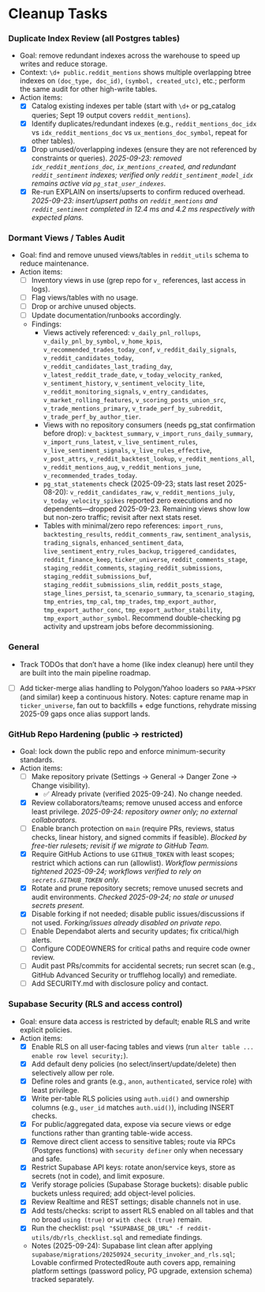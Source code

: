 # Cleanup Tasks

### Duplicate Index Review (all Postgres tables)

- Goal: remove redundant indexes across the warehouse to speed up writes and reduce storage.
- Context: `\d+ public.reddit_mentions` shows multiple overlapping btree indexes on `(doc_type, doc_id)`, `(symbol, created_utc)`, etc.; perform the same audit for other high-write tables.
- Action items:
  - [x] Catalog existing indexes per table (start with `\d+` or pg_catalog queries; Sept 19 output covers `reddit_mentions`).
  - [x] Identify duplicates/redundant indexes (e.g., `reddit_mentions_doc_idx` vs `idx_reddit_mentions_doc` vs `ux_mentions_doc_symbol`, repeat for other tables).
  - [x] Drop unused/overlapping indexes (ensure they are not referenced by constraints or queries). *2025-09-23: removed `idx_reddit_mentions_doc`, `ix_mentions_created`, and redundant `reddit_sentiment` indexes; verified only `reddit_sentiment_model_idx` remains active via `pg_stat_user_indexes`.*
  - [x] Re-run EXPLAIN on inserts/upserts to confirm reduced overhead. *2025-09-23: insert/upsert paths on `reddit_mentions` and `reddit_sentiment` completed in 12.4 ms and 4.2 ms respectively with expected plans.*

### Dormant Views / Tables Audit

- Goal: find and remove unused views/tables in `reddit_utils` schema to reduce maintenance.
- Action items:
  - [ ] Inventory views in use (grep repo for `v_` references, last access in logs).
  - [ ] Flag views/tables with no usage.
  - [ ] Drop or archive unused objects.
  - [ ] Update documentation/runbooks accordingly.
  - Findings:
    - Views actively referenced: `v_daily_pnl_rollups`, `v_daily_pnl_by_symbol`, `v_home_kpis`, `v_recommended_trades_today_conf`, `v_reddit_daily_signals`, `v_reddit_candidates_today`, `v_reddit_candidates_last_trading_day`, `v_latest_reddit_trade_date`, `v_today_velocity_ranked`, `v_sentiment_history`, `v_sentiment_velocity_lite`, `v_reddit_monitoring_signals`, `v_entry_candidates`, `v_market_rolling_features`, `v_scoring_posts_union_src`, `v_trade_mentions_primary`, `v_trade_perf_by_subreddit`, `v_trade_perf_by_author_tier`.
    - Views with no repository consumers (needs pg_stat confirmation before drop): `v_backtest_summary`, `v_import_runs_daily_summary`, `v_import_runs_latest`, `v_live_sentiment_rules`, `v_live_sentiment_signals`, `v_live_rules_effective`, `v_post_attrs`, `v_reddit_backtest_lookup`, `v_reddit_mentions_all`, `v_reddit_mentions_aug`, `v_reddit_mentions_june`, `v_recommended_trades_today`.
    - `pg_stat_statements` check (2025-09-23; stats last reset 2025-08-20): `v_reddit_candidates_raw`, `v_reddit_mentions_july`, `v_today_velocity_spikes` reported zero executions and no dependents—dropped 2025-09-23. Remaining views show low but non-zero traffic; revisit after next stats reset.
    - Tables with minimal/zero repo references: `import_runs`, `backtesting_results`, `reddit_comments_raw`, `sentiment_analysis`, `trading_signals`, `enhanced_sentiment_data`, `live_sentiment_entry_rules_backup`, `triggered_candidates`, `reddit_finance_keep`, `ticker_universe`, `reddit_comments_stage`, `staging_reddit_comments`, `staging_reddit_submissions`, `staging_reddit_submissions_buf`, `staging_reddit_submissions_slim`, `reddit_posts_stage`, `stage_lines_persist`, `ta_scenario_summary`, `ta_scenario_staging`, `tmp_entries`, `tmp_cal`, `tmp_trades`, `tmp_export_author`, `tmp_export_author_conc`, `tmp_export_author_stability`, `tmp_export_author_symbol`. Recommend double-checking pg activity and upstream jobs before decommissioning.

### General

- Track TODOs that don’t have a home (like index cleanup) here until they are built into the main pipeline roadmap.
- [ ] Add ticker-merge alias handling to Polygon/Yahoo loaders so `PARA`→`PSKY` (and similar) keep a continuous history. Notes: capture rename map in `ticker_universe`, fan out to backfills + edge functions, rehydrate missing 2025-09 gaps once alias support lands.

### GitHub Repo Hardening (public → restricted)

- Goal: lock down the public repo and enforce minimum-security standards.
- Action items:
  - [ ] Make repository private (Settings → General → Danger Zone → Change visibility).
    - ✅ Already private (verified 2025-09-24). No change needed.
  - [x] Review collaborators/teams; remove unused access and enforce least privilege. *2025-09-24: repository owner only; no external collaborators.*
  - [ ] Enable branch protection on `main` (require PRs, reviews, status checks, linear history, and signed commits if feasible). *Blocked by free-tier rulesets; revisit if we migrate to GitHub Team.*
  - [x] Require GitHub Actions to use `GITHUB_TOKEN` with least scopes; restrict which actions can run (allowlist). *Workflow permissions tightened 2025-09-24; workflows verified to rely on `secrets.GITHUB_TOKEN` only.*
  - [x] Rotate and prune repository secrets; remove unused secrets and audit environments. *Checked 2025-09-24; no stale or unused secrets present.*
  - [x] Disable forking if not needed; disable public issues/discussions if not used. *Forking/issues already disabled on private repo.*
  - [ ] Enable Dependabot alerts and security updates; fix critical/high alerts.
  - [ ] Configure CODEOWNERS for critical paths and require code owner review.
  - [ ] Audit past PRs/commits for accidental secrets; run secret scan (e.g., GitHub Advanced Security or trufflehog locally) and remediate.
  - [ ] Add SECURITY.md with disclosure policy and contact.

### Supabase Security (RLS and access control)

- Goal: ensure data access is restricted by default; enable RLS and write explicit policies.
- Action items:
  - [x] Enable RLS on all user-facing tables and views (run `alter table ... enable row level security;`).
  - [x] Add default deny policies (no select/insert/update/delete) then selectively allow per role.
  - [x] Define roles and grants (e.g., `anon`, `authenticated`, service role) with least privilege.
  - [x] Write per-table RLS policies using `auth.uid()` and ownership columns (e.g., `user_id` matches `auth.uid()`), including INSERT checks.
  - [x] For public/aggregated data, expose via secure views or edge functions rather than granting table-wide access.
  - [x] Remove direct client access to sensitive tables; route via RPCs (Postgres functions) with `security definer` only when necessary and safe.
  - [x] Restrict Supabase API keys: rotate anon/service keys, store as secrets (not in code), and limit exposure.
  - [x] Verify storage policies (Supabase Storage buckets): disable public buckets unless required; add object-level policies.
  - [x] Review Realtime and REST settings; disable channels not in use.
  - [x] Add tests/checks: script to assert RLS enabled on all tables and that no broad `using (true)` or `with check (true)` remain.
  - [x] Run the checklist: `psql "$SUPABASE_DB_URL" -f reddit-utils/db/rls_checklist.sql` and remediate findings.
  - Notes (2025-09-24): Supabase lint clean after applying `supabase/migrations/20250924_security_invoker_and_rls.sql`; Lovable confirmed ProtectedRoute auth covers app, remaining platform settings (password policy, PG upgrade, extension schema) tracked separately.
